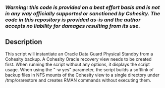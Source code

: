 ### ***Warning: this code is provided on a best effort basis and is not in any way officially supported or sanctioned by Cohesity. The code in this repository is provided as-is and the author accepts no liability for damages resulting from its use.***


## Description
This script will instantiate an Oracle Data Guard Physical Standby from a Cohesity backup. A Cohesity Oracle recovery view needs to be created first. When running the script without any options, it displays the script usage. When using the "-w yes" parameter, the script builds a softlink of backup files in NFS mounts of the Cohesity view to a single directory under /tmp/orarestore and creates RMAN commands without executing them.

